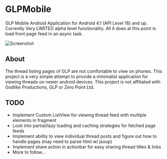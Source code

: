 GLPMobile
=========

GLP Mobile Android Application for Android 4.1 (API Level 16) and up.
Currently Very LIMITED alpha level functionality. All it does at this point is load front page feed
in an async task.

![Screenshot](https://raw.github.com/archaisch/glpmobile/develop/glpmobile.jpg)

About
-----

The thread listing pages of GLP are not comfortable to view on phones. This
project is a very simple attempt to provide a minimalist application for viewing
threads on newer android devices.
This project is not affiliated with Godlike Productions, GLP or Zero Point Ltd.


TODO
----

- Implement Custom ListView for viewing thread feed with multiple elements in fragment
- Look into partial/lazy loading and caching strategies for fetched page feeds
- Implement ability to view individual thread posts and figure out how to handle pages (may need to parse html w/ jsoup)
- Implement share action in actionbar for easy sharing thread titles & links
- More to follow...
